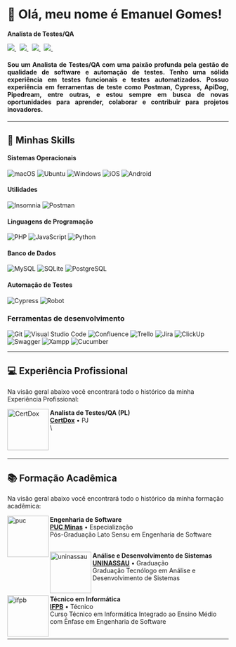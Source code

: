 # 🚀 Olá, meu nome é <strong>Emanuel Gomes!</strong>

<strong>Analista de Testes/QA</strong>


<p align='left'>
    <a href="mailto:emanuelgomesqa@gmail.com" target="_blank">
        <img src="https://img.shields.io/badge/Gmail-D14836?style=for-the-badge&logo=gmail&logoColor=white" />
    </a> &nbsp;
    <a href="https://www.linkedin.com/in/emanuelgomesqa/" target="_blank">
        <img src="https://img.shields.io/badge/LinkedIn-0077B5?style=for-the-badge&logo=linkedin&logoColor=white" />
    </a>&nbsp;
    <a href="https://github.com/emanuelgomesqa" target="_blank">
        <img src="https://img.shields.io/badge/GitHub-100000?style=for-the-badge&logo=github&logoColor=white" />
    </a>&nbsp;
    <a href="https://wa.me/5583998558560" target="_blank">
        <img src="https://img.shields.io/badge/WhatsApp-25D366?style=for-the-badge&logo=WhatsApp&logoColor=white" />
    </a>&nbsp;
</p>

<h4 align="justify">
Sou um Analista de Testes/QA com uma paixão profunda pela gestão de qualidade de software e automação de testes. Tenho uma sólida experiência em testes funcionais e testes automatizados. Possuo experiência em ferramentas de teste como Postman, Cypress, ApiDog, Pipedream, entre outras, e estou sempre em busca de novas oportunidades para aprender, colaborar e contribuir para projetos inovadores.</h4>

---

## 🚀 Minhas Skills

#### Sistemas Operacionais

![macOS](https://img.shields.io/badge/mac%20os-000000?style=flat&logo=macos&logoColor=F0F0F0)
![Ubuntu](https://img.shields.io/badge/Ubuntu-000000?style=flat&logo=ubuntu&logoColor=2CA5E0)
![Windows](https://img.shields.io/badge/Windows-000000?style=flat&logo=windows&logoColor=2CA5E0)
![iOS](https://img.shields.io/badge/iOS-000000?style=flat&logo=ios&logoColor=white)
![Android](https://img.shields.io/badge/Android-000000?style=flat&logo=android&logoColor=white)

#### Utilidades

![Insomnia](https://img.shields.io/badge/-Insomnia-000000?style=flat&logo=insomnia)
![Postman](https://img.shields.io/badge/-Postman-000000?style=flat&logo=postman)

#### Linguagens de Programação

![PHP](https://img.shields.io/badge/PHP-000000?style=flat&logo=php)
![JavaScript](https://img.shields.io/badge/JavaScript-000000?style=flat&logo=javascript)
![Python](https://img.shields.io/badge/Python-000000?style=flat&logo=python)

#### Banco de Dados

![MySQL](https://img.shields.io/badge/MySQL-000000?style=flat&logo=mysql&logoColor=white)
![SQLite](https://img.shields.io/badge/SQLite-000000?style=flat&logo=sqlite&logoColor=white)
![PostgreSQL](https://img.shields.io/badge/PostgreSQL-000000?style=flat&logo=postgresql&logoColor=white)

#### Automação de Testes

![Cypress](https://img.shields.io/badge/-Cypress-000000?style=flat&logo=Cypress)
![Robot](https://img.shields.io/badge/Robot%20Framework-000000?style=flat&logo=robot-framework&logoColor=white)

### Ferramentas de desenvolvimento

![Git](https://img.shields.io/badge/GIT-000000?style=flat&logo=git)
![Visual Studio Code](https://img.shields.io/badge/-Visual%20Studio%20Code-000000?style=flat&logo=visual-studio-code&logoColor=007ACC)
![Confluence](https://img.shields.io/badge/-Confluence-000000?style=flat&logo=Confluence&logoColor=007ACC)
![Trello](https://img.shields.io/badge/-Trello-000000?style=flat&logo=trello&logoColor=007ACC)
![Jira](https://img.shields.io/badge/-Jira-000000?style=flat&logo=jira&logoColor=007ACC)
![ClickUp](https://img.shields.io/badge/-ClickUp-000000?style=flat&logo=clickup)
![Swagger](https://img.shields.io/badge/-Swagger-000000?style=flat&logo=swagger)
![Xampp](https://img.shields.io/badge/-Xampp-000000?style=flat&logo=xampp)
![Cucumber](https://img.shields.io/badge/-Cucumber-000000?style=flat&logo=cucumber)


---

## 💻 Experiência Profissional

Na visão geral abaixo você encontrará todo o histórico da minha Experiência Profissional:

[<img align="left" height="94px" width="94px" alt="CertDox" src="https://yt3.googleusercontent.com/ytc/AIdro_njRT6IUBpPLWXP-zkXrk0Z3YrDQXdKTs05HM3kt4i5AA=s900-c-k-c0x00ffffff-no-rj"/>](https://certdox.com.br/)

**Analista de Testes/QA (PL)** \
[**CertDox**](https://www.pucminas.br/destaques/Paginas/default.aspx) • PJ \
\

<br/>
<br/>

---

## 📚 Formação Acadêmica

Na visão geral abaixo você encontrará todo o histórico da minha formação acadêmica:

[<img align="left" height="94px" width="94px" alt="puc" src="https://encrypted-tbn0.gstatic.com/images?q=tbn:ANd9GcQkxME1R2WYvh_G2IvtLd1L2cpFVaKTSe7_rA&s"/>](https://www.pucminas.br/destaques/Paginas/default.aspx)

**Engenharia de Software** \
[**PUC Minas**](https://www.pucminas.br/destaques/Paginas/default.aspx) • Especialização \
Pós-Graduação Lato Sensu em Engenharia de Software
<br/>
<br/>

[<img align="left" height="94px" width="94px" alt="uninassau" src="https://i.pinimg.com/736x/1e/80/8d/1e808d5c2202b1020ea3c4e38658a14a.jpg"/>](https://www.uninassau.edu.br/)

**Análise e Desenvolvimento de Sistemas** \
[**UNINASSAU**](https://www.uninassau.edu.br/) • Graduação \
Graduação Tecnólogo em Análise e Desenvolvimento de Sistemas
<br/>
<br/>

[<img align="left" height="94px" width="94px" alt="ifpb" src="https://www.ifpb.edu.br/noticias/2019/05/conselho-superior-convoca-para-reuniao-ordinaria/logo-ifpb-vertical.png"/>](https://www.ifpb.edu.br/)

**Técnico em Informática** \
[**IFPB**](https://www.ifpb.edu.br/) • Técnico \
Curso Técnico em Informática Integrado ao Ensino Médio com Ênfase em Engenharia de Software
<br/>
<br/>

---

